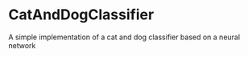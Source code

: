 # CatAndDogClassifier
A simple implementation of a cat and dog classifier based on a neural network

